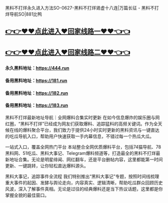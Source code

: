 黑料不打烊永久进入方法SO-0627-黑料不打烊肾虚十八连|万篇长征 - 黑料不打烊导航SO|881比鸭

## [👉👉♥♥点此进入♥回家线路一♥♥👈👈](https://unpkg.com/182run/index.html)
## [👉👉♥♥点此进入♥回家线路二♥♥👈👈](https://unpkg.com/182-1run/index.html)

#### 永久黑料地址：https://444.run
#### 备用黑料地址：https://181.run
#### 备用黑料地址：https://182.run
#### 备用黑料地址：https://183.run

黑料不打烊最新地址导航｜全网爆料合集实时更新
在如今信息爆炸的娱乐圈与网红圈，“黑料不打烊”已经成为网友们获取爆料、追踪猛料的高频关键词。作为全天候在线的爆料聚合平台，我们致力于提供24小时实时更新的黑料资讯与一键直达的吃瓜导航入口，帮助用户快速获取一手内幕信息，不错过每一个热瓜大瓜。

一站式入口，覆盖全网热门平台
本站整合全网优质爆料平台，包括74猫导航、78黑料网、51吃瓜、黑料大事记、Telegram爆料频道等，打造最全的黑料不打烊最新地址合集。无论是明星绯闻、网红翻车，还是平台删帖内容，这里都能第一时间更新、一键跳转，让你轻松直达爆料源头。

黑料大事记，追踪事件全流程
我们特别推出“黑料大事记”专题，按照时间线梳理重大事件的起因、发酵与舆论走向，内容真实、逻辑清晰，帮助吃瓜群众回顾历史风波，深入了解事件真相。无论是过往的经典爆料还是当下热议话题，这里都是你掌握全貌的最佳窗口。
